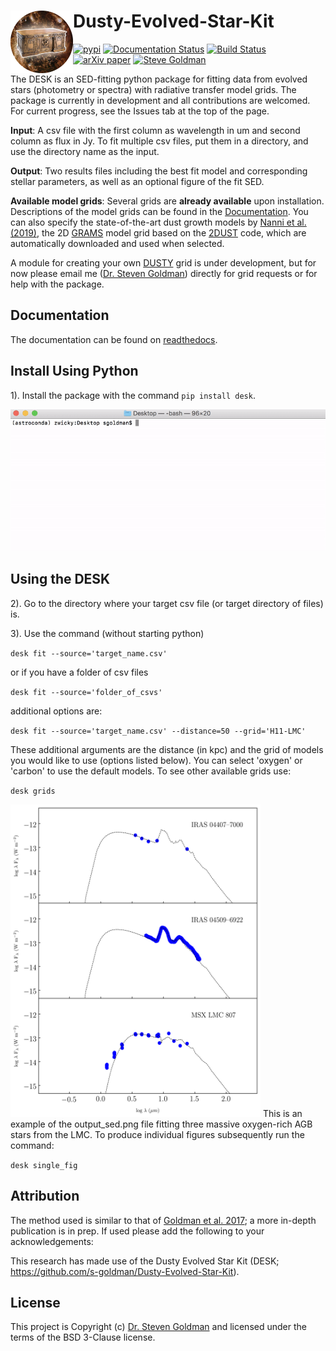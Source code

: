 
Dusty-Evolved-Star-Kit<img align="left" width="100" height="100" src="docs/the_desk.png">
=========================================================================================
[![pypi](https://img.shields.io/badge/pypi-DESK-blue.svg)](https://pypi.org/project/desk/)
[![Documentation Status](https://readthedocs.org/projects/dusty-evolved-star-kit/badge/?version=latest)](https://dusty-evolved-star-kit.readthedocs.io/en/latest/?badge=latest)
[![Build Status](https://travis-ci.org/s-goldman/Dusty-Evolved-Star-Kit.svg?branch=master)](https://travis-ci.org/s-goldman/Dusty-Evolved-Star-Kit)
[![arXiv paper](https://img.shields.io/badge/arXiv-1610.05761-blue.svg)](https://arxiv.org/abs/1610.05761)
[![Steve Goldman](https://img.shields.io/badge/STScI-Steve%20Goldman-blue.svg)](http://www.stsci.edu/~sgoldman/)

The DESK is an SED-fitting python package for fitting data from evolved stars (photometry or spectra) with radiative transfer model grids. The package is currently in development and all contributions are welcomed. For current progress, see the Issues tab at the top of the page.

**Input**: A csv file with the first column as wavelength in um and second column as flux in Jy. To fit multiple csv files, put them in a directory, and use the directory name as the input.

**Output**: Two results files including the best fit model and corresponding stellar parameters, as well as an optional figure of the fit SED.

**Available model grids**:
Several grids are **already available** upon installation. Descriptions of the model grids can be found in the [Documentation](https://dusty-evolved-star-kit.readthedocs.io/en/latest/grids.html). You can also specify the state-of-the-art dust growth models by [Nanni et al. (2019)](https://ui.adsabs.harvard.edu/abs/2019MNRAS.487..502N/abstract), the 2D [GRAMS](https://2dust.stsci.edu/grams_models.cgi) model grid based on the [2DUST](https://2dust.stsci.edu/index.cgi) code, which are automatically downloaded and used when selected.

A module for creating your own [DUSTY](https://github.com/ivezic/dusty) grid is under development, but for now please email me ([Dr. Steven Goldman](http://www.stsci.edu/~sgoldman/)) directly for grid requests or for help with the package. 

Documentation
-------------

The documentation can be found on [readthedocs](http://dusty-evolved-star-kit.readthedocs.io/en/latest/).


Install Using Python
-------------------

1). Install the package with the command `pip install desk`.

![](docs/pip_install.gif)

Using the DESK
-------------------

2). Go to the directory where your target csv file (or target directory of files) is.  

3). Use the command (without starting python) 

  `desk fit --source='target_name.csv'`

or if you have a folder of csv files

  `desk fit --source='folder_of_csvs'`

additional options are:

`desk fit --source='target_name.csv' --distance=50 --grid='H11-LMC'`

These additional arguments are the distance (in kpc) and the grid of models you would like to use (options listed below). You can select 'oxygen' or 'carbon' to use the default models. To see other available grids use:

`desk grids`

<img src="docs/example.png"  width="400" height="500">
This is an example of the output_sed.png file fitting three massive oxygen-rich AGB stars from the LMC. To produce individual figures subsequently run the command:

`desk single_fig` 

Attribution
-----------

The method used is similar to that of [Goldman et al. 2017](https://ui.adsabs.harvard.edu/abs/2017MNRAS.465..403G/abstract); a more in-depth publication is in prep. If used please add the following to your acknowledgements:

This research has made use of the Dusty Evolved Star Kit (DESK; https://github.com/s-goldman/Dusty-Evolved-Star-Kit). 

License
-------

This project is Copyright (c) [Dr. Steven Goldman](http://www.stsci.edu/~sgoldman/) and licensed under
the terms of the BSD 3-Clause license.
